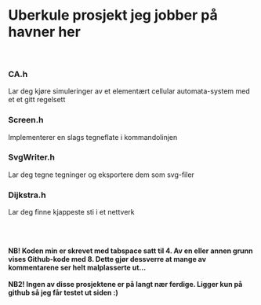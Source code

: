 <h1>Uberkule prosjekt jeg jobber på havner her</h1>

</br>

<h3>CA.h</h3>
<p>Lar deg kjøre simuleringer av et elementært cellular 
		automata-system med et et gitt regelsett</p>

<h3>Screen.h</h3>
<p>Implementerer en slags tegneflate i 
		kommandolinjen</p>

<h3>SvgWriter.h</h3>
<p>Lar deg tegne tegninger og eksportere dem som 
		svg-filer</p>

<h3>Dijkstra.h</h3>
<p>Lar deg finne kjappeste sti i et nettverk</p>

</br></br>

<b>NB! Koden min er skrevet med tabspace satt til 4. Av en eller annen grunn
		vises Github-kode med 8. Dette gjør dessverre at mange av kommentarene
		ser helt malplasserte ut...</b>
</br></br>
<b>NB2! Ingen av disse prosjektene er på langt nær ferdige. Ligger kun
		på github så jeg får testet ut siden :)</b>
